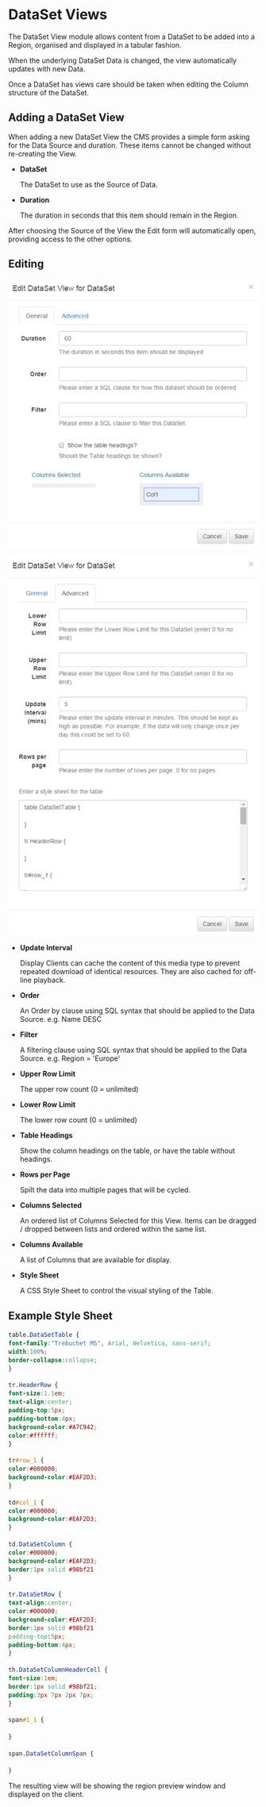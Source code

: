 <!--toc=media-->
# DataSet Views

The DataSet View module allows content from a DataSet to be added into a Region, organised and displayed in a tabular fashion.

When the underlying DataSet Data is changed, the view automatically updates with new Data.

Once a DataSet has views care should be taken when editing the Column structure of the DataSet.

## Adding a DataSet View

When adding a new DataSet View the CMS provides a simple form asking for the Data Source and duration. These items cannot be changed without re-creating the View.

- **DataSet**
    
    The DataSet to use as the Source of Data.

- **Duration**
    
    The duration in seconds that this item should remain in the Region.

After choosing the Source of the View the Edit form will automatically open, providing access to the other options.

## Editing

![General Tab](img/media_datasetview_form_general.png)

![Advanced Tab](img/media_datasetview_form_advanced.png)

- **Update Interval**
    
    <?php echo PRODUCT_NAME; ?> Display Clients can cache the content of this media type to prevent repeated download of identical resources. They are also cached for off-line playback. 

- **Order**
    
    An Order by clause using SQL syntax that should be applied to the Data Source. e.g. Name DESC

- **Filter**
    
    A filtering clause using SQL syntax that should be applied to the Data Source. e.g. Region = 'Europe'

- **Upper Row Limit**
    
    The upper row count (0 = unlimited)

- **Lower Row Limit**
    
    The lower row count (0 = unlimited)

- **Table Headings**
    
    Show the column headings on the table, or have the table without headings.

- **Rows per Page**
    
    Spilt the data into multiple pages that will be cycled.

- **Columns Selected**
    
    An ordered list of Columns Selected for this View. Items can be dragged / dropped between lists and ordered within the same list.

- **Columns Available**
    
    A list of Columns that are available for display.

- **Style Sheet**
    
    A CSS Style Sheet to control the visual styling of the Table.

## Example Style Sheet

``` css
table.DataSetTable {
font-family:"Trebuchet MS", Arial, Helvetica, sans-serif;  
width:100%;
border-collapse:collapse;
}

tr.HeaderRow {
font-size:1.1em;
text-align:center;
padding-top:5px;
padding-bottom:4px;
background-color:#A7C942;
color:#ffffff;
}

tr#row_1 {
color:#000000;
background-color:#EAF2D3;
}

td#col_1 {
color:#000000;
background-color:#EAF2D3;
}

td.DataSetColumn {
color:#000000;
background-color:#EAF2D3;
border:1px solid #98bf21
}

tr.DataSetRow {
text-align:center;
color:#000000;
background-color:#EAF2D3;
border:1px solid #98bf21
padding-top:5px;
padding-bottom:4px;
}

th.DataSetColumnHeaderCell {
font-size:1em;
border:1px solid #98bf21;
padding:3px 7px 2px 7px;
}

span#1_1 {

}

span.DataSetColumnSpan {

}
```

The resulting view will be showing the region preview window and displayed on the client.
